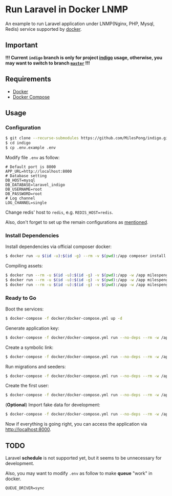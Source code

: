 # Run Laravel in Docker LNMP

An example to run Laravel application under LNMP(Nginx, PHP, Mysql, Redis) service supported by [docker](https://www.docker.com/).

## Important

**!!! Current `indigo` branch is only for project [indigo](https://github.com/MilesPong/indigo) usage, otherwise, you may want to switch to branch [`master`](https://github.com/MilesPong/docker-lnmp) !!!**

## Requirements

- [Docker](https://www.docker.com/)
- [Docker Compose](https://docs.docker.com/compose/)

## Usage

### Configuration

```bash
$ git clone --recurse-submodules https://github.com/MilesPong/indigo.git
$ cd indigo
$ cp .env.example .env
```

Modify file `.env` as follow:

```
# Default port is 8000
APP_URL=http://localhost:8000
# Database setting
DB_HOST=mysql
DB_DATABASE=laravel_indigo
DB_USERNAME=root
DB_PASSWORD=root
# Log channel
LOG_CHANNEL=single
```

Change redis' host to `redis`, e.g. `REDIS_HOST=redis`.

Also, don't forget to set up the remain configurations as [mentioned](https://github.com/MilesPong/indigo/blob/master/README.md#installation).

### Install Dependencies

Install dependencies via official composer docker:

```bash
$ docker run -u $(id -u):$(id -g) --rm -v $(pwd):/app composer install
```

Compiling assets:

```bash
$ docker run --rm -u $(id -u):$(id -g) -v $(pwd):/app -w /app milespeng/node:alpine npm install
$ docker run --rm -u $(id -u):$(id -g) -v $(pwd):/app -w /app milespeng/node:alpine npm run dev
$ docker run --rm -u $(id -u):$(id -g) -v $(pwd):/app -w /app milespeng/node:alpine npm run admin-dev
```

### Ready to Go

Boot the services:

```bash
$ docker-compose -f docker/docker-compose.yml up -d
```

Generate application key:

```bash
$ docker-compose -f docker/docker-compose.yml run --no-deps --rm -w /app php72 php artisan key:generate
```

Create a symbolic link:

```bash
$ docker-compose -f docker/docker-compose.yml run --no-deps --rm -w /app php72 php artisan storage:link
```

Run migrations and seeders:

```bash
$ docker-compose -f docker/docker-compose.yml run --no-deps --rm -w /app php72 php artisan migrate --seed
```

Create the first user:

```bash
$ docker-compose -f docker/docker-compose.yml run --no-deps --rm -w /app php72 php artisan user:add
```

(**Optional**) Import fake data for development:

```bash
$ docker-compose -f docker/docker-compose.yml run --no-deps --rm -w /app php72 php artisan db:seed --class=FakeDataSeeder
```

Now if everything is going right, you can access the application via [http://localhost:8000](http://localhost:8000).

## TODO

Laravel **schedule** is not supported yet, but  it seems to be unnecessary for development.

Also, you may want to modify `.env` as follow to make **queue** "work" in docker.

```
QUEUE_DRIVER=sync
```